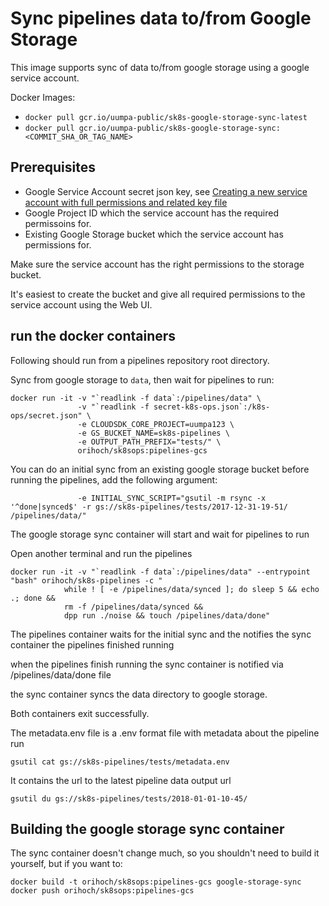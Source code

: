 # Sync pipelines data to/from Google Storage

This image supports sync of data to/from google storage using a google service account.


Docker Images:
* `docker pull gcr.io/uumpa-public/sk8s-google-storage-sync-latest`
* `docker pull gcr.io/uumpa-public/sk8s-google-storage-sync:<COMMIT_SHA_OR_TAG_NAME>`


## Prerequisites

* Google Service Account secret json key, see [Creating a new service account with full permissions and related key file](https://github.com/OriHoch/sk8s-ops#creating-a-new-service-account-with-full-permissions-and-related-key-file)
* Google Project ID which the service account has the required permissoins for.
* Existing Google Storage bucket which the service account has permissions for.

Make sure the service account has the right permissions to the storage bucket.

It's easiest to create the bucket and give all required permissions to the service account using the Web UI.


## run the docker containers

Following should run from a pipelines repository root directory.

Sync from google storage to `data`, then wait for pipelines to run:

```
docker run -it -v "`readlink -f data`:/pipelines/data" \
               -v "`readlink -f secret-k8s-ops.json`:/k8s-ops/secret.json" \
               -e CLOUDSDK_CORE_PROJECT=uumpa123 \
               -e GS_BUCKET_NAME=sk8s-pipelines \
               -e OUTPUT_PATH_PREFIX="tests/" \
               orihoch/sk8sops:pipelines-gcs
```

You can do an initial sync from an existing google storage bucket before running the pipelines, add the following argument:

```
               -e INITIAL_SYNC_SCRIPT="gsutil -m rsync -x '^done|synced$' -r gs://sk8s-pipelines/tests/2017-12-31-19-51/ /pipelines/data/"
```

The google storage sync container will start and wait for pipelines to run

Open another terminal and run the pipelines

```
docker run -it -v "`readlink -f data`:/pipelines/data" --entrypoint "bash" orihoch/sk8s-pipelines -c "
            while ! [ -e /pipelines/data/synced ]; do sleep 5 && echo .; done &&
            rm -f /pipelines/data/synced &&
            dpp run ./noise && touch /pipelines/data/done"
```

The pipelines container waits for the initial sync and the notifies the sync container the pipelines finished running

when the pipelines finish running the sync container is notified via /pipelines/data/done file

the sync container syncs the data directory to google storage.

Both containers exit successfully.

The metadata.env file is a .env format file with metadata about the pipeline run

```
gsutil cat gs://sk8s-pipelines/tests/metadata.env
```

It contains the url to the latest pipeline data output url

```
gsutil du gs://sk8s-pipelines/tests/2018-01-01-10-45/
```


## Building the google storage sync container

The sync container doesn't change much, so you shouldn't need to build it yourself, but if you want to:

```
docker build -t orihoch/sk8sops:pipelines-gcs google-storage-sync
docker push orihoch/sk8sops:pipelines-gcs
```
